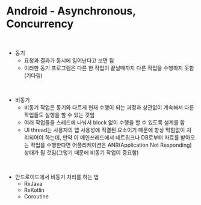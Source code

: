# Android - Asynchronous, Concurrency

<br>

* 동기
  * 요청과 결과가 동시에 일어난다고 보면 됨
  * 이러한 동기 프로그램은 다른 한 작업이 끝날때까지 다른 작업을 수행하지 못함(기다림)

<br>

* 비동기
  * 비동기 작업은 동기와 다르게 현재 수행이 되는 과정과 상관없이 계속해서 다른 작업들도 실행을 할 수 있는 것임
  * 여러 작업들을 스레드에 나눠서 block 없이 수행을 할 수 있도록 설계를 함
  * UI thread는 사용자의 앱 사용성에 직결된 요소이기 때문에 항상 막힘없이 처리되어야 하는데, 만약 이 메인쓰레드에서 네트워크나 DB로부터 자료를 받아오는 작업을 수행한다면 어플리케이션은 ANR(Application Not Responding) 상태가 될 것임(그렇기 때문에 비동기 작업이 중요함)

<br>

* 안드로이드에서 비동기 처리를 하는 법
  * RxJava
  * RxKotlin
  * Coroutine